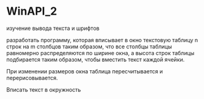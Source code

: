 # WinAPI_2
изучение вывода текста и шрифтов

разработать программу, которая вписывает в окно текстовую таблицу n строк на m столбцов таким образом, 
что все столбцы таблицы равномерно распределяются по ширине окна, 
а высота строк таблицы подбирается таким образом, чтобы вместить текст каждой ячейки. 

При изменении размеров окна таблица пересчитывается и перерисовывается.

Вписать текст в окружность
